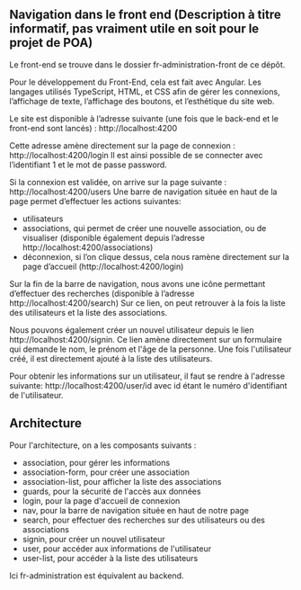 ## Navigation dans le front end (Description à titre informatif, pas vraiment utile en soit pour le projet de POA)

Le front-end se trouve dans le dossier fr-administration-front de ce dépôt.

Pour le développement du Front-End, cela est fait avec Angular. 
Les langages utilisés TypeScript, HTML, et CSS afin de gérer les connexions, l’affichage de texte, l’affichage des boutons, et l’esthétique du site web. 

Le site est disponible à l’adresse suivante (une fois que le back-end et le front-end sont lancés) :
http://localhost:4200

Cette adresse amène directement sur la page de connexion :
http://localhost:4200/login
Il est ainsi possible de se connecter avec l’identifiant 1 et le mot de passe password.

Si la connexion est validée, on arrive sur la page suivante :
http://localhost:4200/users 
Une barre de navigation située en haut de la page permet d’effectuer les actions suivantes:
- utilisateurs
- associations, qui permet de créer une nouvelle association, ou de visualiser (disponible également depuis l’adresse http://localhost:4200/associations)
- déconnexion, si l’on clique dessus, cela nous ramène directement sur la page d’accueil (http://localhost:4200/login) 

Sur la fin de la barre de navigation, nous avons une icône permettant d’effectuer des recherches (disponible à l’adresse http://localhost:4200/search)
Sur ce lien, on peut retrouver à la fois la liste des utilisateurs et la liste des associations.

Nous pouvons également créer un nouvel utilisateur depuis le lien http://localhost:4200/signin.
Ce lien amène directement sur un formulaire qui demande le nom, le prénom et l'âge de la personne.
Une fois l'utilisateur créé, il est directement ajouté à la liste des utilisateurs.

Pour obtenir les informations sur un utilisateur, il faut se rendre à l'adresse suivante:
http://localhost:4200/user/id
avec id étant le numéro d'identifiant de l'utilisateur.

## Architecture

Pour l'architecture, on a les composants suivants :
- association, pour gérer les informations
- association-form, pour créer une association
- association-list, pour afficher la liste des associations
- guards, pour la sécurité de l'accès aux données
- login, pour la page d'accueil de connexion
- nav, pour la barre de navigation située en haut de notre page
- search, pour effectuer des recherches sur des utilisateurs ou des associations
- signin, pour créer un nouvel utilisateur
- user, pour accéder aux informations de l'utilisateur
- user-list, pour accéder à la liste des utilisateurs

Ici fr-administration est équivalent au backend.
